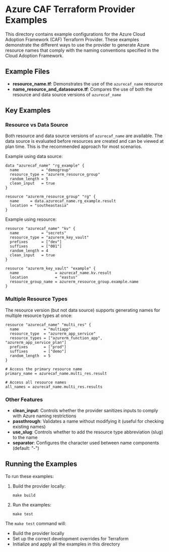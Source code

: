 # Azure CAF Terraform Provider Examples

This directory contains example configurations for the Azure Cloud Adoption Framework (CAF) Terraform Provider. These examples demonstrate the different ways to use the provider to generate Azure resource names that comply with the naming conventions specified in the Cloud Adoption Framework.

## Example Files

- **resource_name.tf**: Demonstrates the use of the `azurecaf_name` resource
- **name_resource_and_datasource.tf**: Compares the use of both the resource and data source versions of `azurecaf_name`

## Key Examples

### Resource vs Data Source

Both resource and data source versions of `azurecaf_name` are available. The data source is evaluated before resources are created and can be viewed at plan time. This is the recommended approach for most scenarios.

Example using data source:
```hcl
data "azurecaf_name" "rg_example" {
  name          = "demogroup"
  resource_type = "azurerm_resource_group"
  random_length = 5
  clean_input   = true
}

resource "azurerm_resource_group" "rg" {
  name     = data.azurecaf_name.rg_example.result
  location = "southeastasia"
}
```

Example using resource:
```hcl
resource "azurecaf_name" "kv" {
  name          = "secrets"
  resource_type = "azurerm_key_vault"
  prefixes      = ["dev"]
  suffixes      = ["001"]
  random_length = 4
  clean_input   = true
}

resource "azurerm_key_vault" "example" {
  name                = azurecaf_name.kv.result
  location            = "eastus"
  resource_group_name = azurerm_resource_group.example.name
}
```

### Multiple Resource Types

The resource version (but not data source) supports generating names for multiple resource types at once:

```hcl
resource "azurecaf_name" "multi_res" {
  name           = "multiapp"
  resource_type  = "azurerm_app_service"
  resource_types = ["azurerm_function_app", "azurerm_app_service_plan"]
  prefixes       = ["prod"]
  suffixes       = ["demo"]
  random_length  = 5
}

# Access the primary resource name
primary_name = azurecaf_name.multi_res.result

# Access all resource names
all_names = azurecaf_name.multi_res.results
```

### Other Features

- **clean_input**: Controls whether the provider sanitizes inputs to comply with Azure naming restrictions
- **passthrough**: Validates a name without modifying it (useful for checking existing names)
- **use_slug**: Controls whether to add the resource type abbreviation (slug) to the name
- **separator**: Configures the character used between name components (default: "-")

## Running the Examples

To run these examples:

1. Build the provider locally:
   ```
   make build
   ```

2. Run the examples:
   ```
   make test
   ```

The `make test` command will:
- Build the provider locally
- Set up the correct development overrides for Terraform
- Initialize and apply all the examples in this directory
